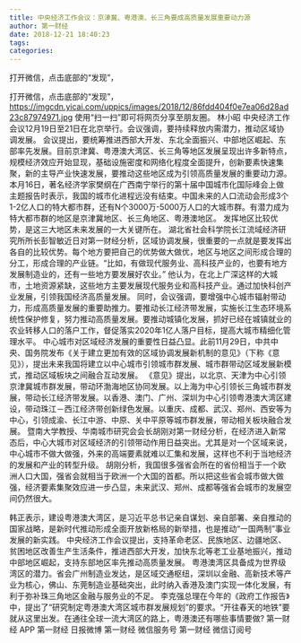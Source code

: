 ```yaml
---
title: 中央经济工作会议：京津冀、粤港澳、长三角要成高质量发展重要动力源
author: 第一财经
date: 2018-12-21 18:40:23
tags: 
categories: 
---
```

打开微信，点击底部的“发现”，
<!-- more -->
打开微信，点击底部的“发现”，
https://imgcdn.yicai.com/uppics/images/2018/12/86fdd404f0e7ea06d28ad23c87974971.jpg
使用“扫一扫”即可将网页分享至朋友圈。
林小昭
中央经济工作会议12月19日至21日在北京举行。会议强调，要持续释放内需潜力，推动区域协调发展。
会议提出，要统筹推进西部大开发、东北全面振兴、中部地区崛起、东部率先发展。目前京津冀、粤港澳大湾区、长三角等地区发展呈现出许多新特点，规模经济效应开始显现，基础设施密度和网络化程度全面提升，创新要素快速集聚，新的主导产业快速发展，要推动这些地区成为引领高质量发展的重要动力源。
本月16日，著名经济学家樊纲在广西南宁举行的第十届中国城市化国际峰会上做主题报告时表示，我国的城市化进程远没有结束。中国未来的人口流动会形成3个1-2亿人口的特大都市群，还有N个3000万-5000万人口的大城市群。有潜力成为特大都市群的地区是京津冀地区、长三角地区、粤港澳地区。
发挥地区比较优势，是这三大地区未来发展的一大关键所在。
湖北省社会科学院长江流域经济研究所所长彭智敏近日对第一财经分析，区域协调发展，很重要的一点就是要发挥出各自的比较优势。每个地方要把自己的优势做大做优，地区与地区之间形成合理的分工，形成合理的产业链。“比如，有做现代服务业、高科技产业的，也要有地方发展制造业的，还有一些地方要发展好农业。”
他认为，在北上广深这样的大城市，土地资源紧缺，这些地方主要发展现代服务业和高科技产业。通过加快科创产业发展，引领我国经济高质量发展。
同时，会议强调，要增强中心城市辐射带动力，形成高质量发展的重要助推力。要推动长江经济带发展，实施长江生态环境系统性保护修复，努力推动高质量发展。要推动城镇化发展，抓好已经在城镇就业的农业转移人口的落户工作，督促落实2020年1亿人落户目标，提高大城市精细化管理水平。
中心城市对区域经济发展的重要性日益凸显。此前11月29日，中共中央、国务院发布《关于建立更加有效的区域协调发展新机制的意见》（下称《意见》），提出未来我国将建立以中心城市引领城市群发展、城市群带动区域发展新模式，推动区域板块之间融合互动发展。
《意见》提出，以北京、天津为中心引领京津冀城市群发展，带动环渤海地区协同发展。以上海为中心引领长三角城市群发展，带动长江经济带发展。以香港、澳门、广州、深圳为中心引领粤港澳大湾区建设，带动珠江－西江经济带创新绿色发展。以重庆、成都、武汉、郑州、西安等为中心，引领成渝、长江中游、中原、关中平原等城市群发展，带动相关板块融合发展。
暨南大学教授、华南城市研究会会长胡刚对第一财经分析，在经济进入新常态后，中心大城市对区域经济的引领带动作用日益突出。尤其是对一个区域来说，中心城市不做大做强，外来的高端要素就难以汇集和发展，这样也不利于当地经济的发展和产业的转型升级。
胡刚分析，我国很多强省会所在的省份相当于一个欧洲人口大国，强省会就相当于欧洲一个大国的首都。所以把这些省会城市做大做强，经济要素集聚效应进一步凸显，未来武汉、郑州、成都等强省会城市的发展空间仍然很大。
 
 
韩正表示，建设粤港澳大湾区，是习近平总书记亲自谋划、亲自部署、亲自推动的国家战略，是新时代推动形成全面开放新格局的新举措，也是推动“一国两制”事业发展的新实践。
中央经济工作会议提出，支持革命老区、民族地区、边疆地区、贫困地区改善生产生活条件，推进西部大开发，加快东北等老工业基地振兴，推动中部地区崛起，支持东部地区率先推动高质量发展。
粤港澳湾区具备成为世界级湾区的潜力。省会广州制造业发达，是区域交通枢纽，深圳以金融、高新技术等产业为核心，佛山、东莞制造业基础突出，此时纳入香港及澳门实现一体化发展，有利于弥补珠三角地区金融与服务业的不足。
李克强总理在今年的《政府工作报告》中，提出了“研究制定粤港澳大湾区城市群发展规划”的要求。“开往春天的地铁”要就从这里出发。在通往全球一流大湾区的路上，粤港澳还有哪些事情要做?
第一财经
APP
第一财经
日报微博
第一财经
微信服务号
第一财经
微信订阅号
